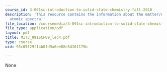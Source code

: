 ```yaml
---
course_id: 3-091sc-introduction-to-solid-state-chemistry-fall-2010
description: 'This resource contains the information about the matter/energy interactions:
  atomic spectra.'
file_location: /coursemedia/3-091sc-introduction-to-solid-state-chemistry-fall-2010/95c65f29f14b0fd9a6ee88e34161175b_MIT3_091SCF09_lec4.pdf
file_type: application/pdf
layout: pdf
title: MIT3_091SCF09_lec4.pdf
type: course
uid: 95c65f29f14b0fd9a6ee88e34161175b

---
```

None